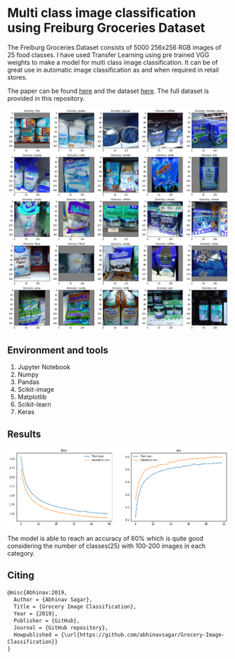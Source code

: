# Multi class image classification using Freiburg Groceries Dataset

The Freiburg Groceries Dataset consists of 5000 256x256 RGB images of 25 food classes. I have used Transfer Learning using pre trained 
VGG weights to make a model for multi class image classification. It can be of great use in automatic image
classification as and when required in retail stores.

The paper can be found [here](https://arxiv.org/pdf/1611.05799.pdf) and the dataset [here](http://aisdatasets.informatik.uni-freiburg.de/freiburg_groceries_dataset). The full dataset is provided in this repository.

![sample](grocery.png)

## Environment and tools

1. Jupyter Notebook
2. Numpy
3. Pandas
4. Scikit-image
5. Matplotlib
6. Scikit-learn
7. Keras

## Results

![results](results.png)

The model is able to reach an accuracy of 60% which is quite good considering the number of classes(25) with 100-200 images in each 
category.

## Citing

```
@misc{Abhinav:2019,
  Author = {Abhinav Sagar},
  Title = {Grocery Image Classification},
  Year = {2019},
  Publisher = {GitHub},
  Journal = {GitHub repository},
  Howpublished = {\url{https://github.com/abhinavsagar/Grocery-Image-Classification}}
}
```




